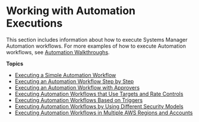 # Working with Automation Executions<a name="automation-working"></a>

This section includes information about how to execute Systems Manager Automation workflows\. For more examples of how to execute Automation workflows, see [Automation Walkthroughs](automation-walk.md)\.

**Topics**
+ [Executing a Simple Automation Workflow](automation-working-executing.md)
+ [Executing an Automation Workflow Step by Step](automation-working-executing-manually.md)
+ [Executing an Automation Workflow with Approvers](automation-working-executing-approval.md)
+ [Executing Automation Workflows that Use Targets and Rate Controls](automation-working-targets-and-rate-controls.md)
+ [Executing Automation Workflows Based on Triggers](automation-executing-triggers.md)
+ [Executing Automation Workflows by Using Different Security Models](automation-walk-security.md)
+ [Executing Automation Workflows in Multiple AWS Regions and Accounts](systems-manager-automation-multiple-accounts-and-regions.md)